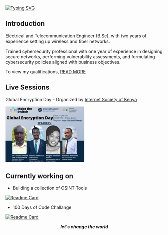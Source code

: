 <!--Header-->
[![Typing SVG](https://readme-typing-svg.herokuapp.com?font=Comic+Sans&color=%23001980&size=25&center=true&vCenter=true&multiline=true&width=600&height=100&lines=sudo-apt+get+happiness+%F0%9F%98%8A+;from+daviesombasa)](https://git.io/typing-svg)

<h2>Introduction</h2>
  <p>
  Electrical and Telecommunication Engineer (B.Sc), with two years of experience setting up wireless and ﬁber
  networks.
  </p>
  <p> Trained cybersecurity professional with one year of experience in designing secure networks, performing vulnerability
  assessments, and formulating cybersecurity policies aligned with business objectives.
  </p>
  <p> To view my qualifications, <a href="https://github.com/daviesombasa/Resume">READ MORE</a></p>

<h2>Live Sessions</h2>
  <p>Global Encryption Day - Organized by <a href="https://www.internetsociety.org/tag/kenya-chapter/">Internet Society of Kenya</a></p>
  <img src=https://github.com/daviesombasa/DaviesOmbasa/blob/6d387522290e0a09597c1b23b603c69f7f4c526b/img/Global%20Encryption%20Day.jpeg width=50% height=50%>

<h2>Currently working on</h2>
  
-  Building a collection of OSINT Tools 

[![Readme Card](https://github-readme-stats.vercel.app/api/pin/?username=daviesombasa&repo=100-Days-of-Code&show_owner=true)](https://github.com/daviesombasa/OSINT-Tools)

-  100 Days of Code Challange 

[![Readme Card](https://github-readme-stats.vercel.app/api/pin/?username=daviesombasa&repo=100-Days-of-Code&show_owner=true)](https://github.com/daviesombasa/100-Days-of-Code)

<!--Footer-->
<div align="center">
  <b><i>let's change the world</i></b><br>
</div>
